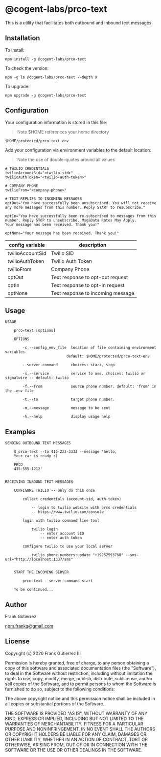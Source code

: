 # @cogent-labs/prco-text

This is a utility that facilitates both outbound and inbound text messages.

## Installation

To install:

    npm install -g @cogent-labs/prco-text

To check the version:

    npm -g ls @cogent-labs/prco-text --depth 0

To upgrade:

    npm upgrade -g @cogent-labs/prco-text

## Configuration

Your configuration information is stored in this file:

> Note \$HOME references your home directory

    $HOME/protected/prco-text-env

Add your configuration via environment variables to the default location:

> Note the use of double-quotes around all values

    # TWILIO CREDENTIALS
    twilioAccountSid="<twilio-sid>"
    twilioAuthToken="<twilio-auth-token>"

    # COMPANY PHONE
    twilioFrom="<company-phone>"

    # TEXT REPLIES TO INCOMING MESSAGES
    optOut="You have successfully been unsubscribed. You will not receive any more messages from this number. Reply START to resubscribe."

    optIn="You have successfully been re-subscribed to messages from this number. Reply STOP to unsubscribe. Msg&Data Rates May Apply.
    Your message has been received. Thank you!"

    optNone="Your message has been received. Thank you!"

| config variable  | description                       |
| ---------------- | --------------------------------- |
| twilioAccountSid | Twilio SID                        |
| twilioAuthToken  | Twilio Auth Token                 |
| twilioFrom       | Company Phone                     |
| optOut           | Text response to opt-out request  |
| optIn            | Text response to opt-in request   |
| optNone          | Text response to incoming message |

## Usage

    USAGE

        prco-text [options]

        OPTIONS

            -c,--config_env_file  location of file containing environment variables
                                default: $HOME/protected/prco-text-env

            --server-command      choices: start, stop

            -s,--service          service to use. choices: twilio or signalwire -- default: twilio

            -f,--from             source phone number. default: 'from' in the .env file

            -t,--to               target phone number.

            -m,--message          message to be sent

            -h,--help             display usage help

## Examples

    SENDING OUTBOUND TEXT MESSAGES

        $ prco-text --to 415-222-3333 --message 'hello,
        Your car is ready :)

        PRCO
        415-555-1212'


    RECEIVING INBOUND TEXT MESSAGES

        CONFIGURE TWILIO -- only do this once

            collect credentials (account-sid, auth-token)

                -- login to twilio website with prco credentials
                -- https://www.twilio.com/console

            login with twilio command line tool

                twilio login
                    -- enter account SID
                    -- enter auth token

            configure twilio to use your local server

                twilio phone-numbers:update "+19252593760" --sms-url="http://localhost:1337/sms"


        START THE INCOMING SERVER

            prco-text --server-command start

        To be continued...

## Author

Frank Gutierrez

npm.frankg@gmail.com

## License

Copyright (c) 2020 Frank Gutierrez III

Permission is hereby granted, free of charge, to any person obtaining a copy
of this software and associated documentation files (the "Software"), to deal
in the Software without restriction, including without limitation the rights
to use, copy, modify, merge, publish, distribute, sublicense, and/or sell
copies of the Software, and to permit persons to whom the Software is
furnished to do so, subject to the following conditions:

The above copyright notice and this permission notice shall be included in all
copies or substantial portions of the Software.

THE SOFTWARE IS PROVIDED "AS IS", WITHOUT WARRANTY OF ANY KIND, EXPRESS OR
IMPLIED, INCLUDING BUT NOT LIMITED TO THE WARRANTIES OF MERCHANTABILITY,
FITNESS FOR A PARTICULAR PURPOSE AND NONINFRINGEMENT. IN NO EVENT SHALL THE
AUTHORS OR COPYRIGHT HOLDERS BE LIABLE FOR ANY CLAIM, DAMAGES OR OTHER
LIABILITY, WHETHER IN AN ACTION OF CONTRACT, TORT OR OTHERWISE, ARISING FROM,
OUT OF OR IN CONNECTION WITH THE SOFTWARE OR THE USE OR OTHER DEALINGS IN THE
SOFTWARE.
